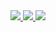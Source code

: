 <a href="https://github.com/anuraghazra/github-readme-stats">  
  <img src="https://github-readme-stats.vercel.app/api?username=jastegsingh&show_icons=true&theme=dracula&hide_border=true&border_radius=20">
</a>  

<a href="https://github.com/anuraghazra/github-readme-stats">  
  <img src="https://github-readme-stats.vercel.app/api/top-langs/?username=jastegsingh&layout=compact&theme=dracula&hide_border=true&border_radius=20">
</a>  

<a href="https://github.com/ryo-ma/github-profile-trophy">   
  <img src="https://github-profile-trophy.vercel.app/?username=jastegsingh&theme=dracula&no-frame=true&margin-w=15">
</a> 
